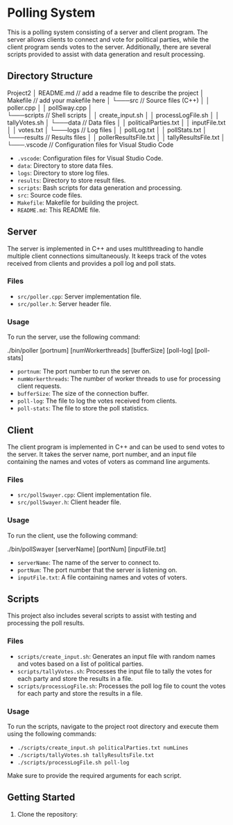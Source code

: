 # Polling System

This is a polling system consisting of a server and client program. The server allows clients to connect and vote for political parties, while the client program sends votes to the server. Additionally, there are several scripts provided to assist with data generation and result processing.

## Directory Structure

Project2
│   README.md        // add a readme file to describe the project
│   Makefile         // add your makefile here
│
└───src              // Source files (C++)
│   │   poller.cpp
│   │   pollSway.cpp
│   
└───scripts          // Shell scripts
│   │   create_input.sh
│   │   processLogFile.sh
│   │   tallyVotes.sh
│
└───data             // Data files
│   │   politicalParties.txt
│   │   inputFile.txt
│   │   votes.txt
│
└───logs             // Log files
│   │   pollLog.txt
│   │   pollStats.txt
│   
└───results          // Results files
│   │   pollerResultsFile.txt
│   │   tallyResultsFile.txt
│   
└───.vscode          // Configuration files for Visual Studio Code


- `.vscode`: Configuration files for Visual Studio Code.
- `data`: Directory to store data files.
- `logs`: Directory to store log files.
- `results`: Directory to store result files.
- `scripts`: Bash scripts for data generation and processing.
- `src`: Source code files.
- `Makefile`: Makefile for building the project.
- `README.md`: This README file.

## Server

The server is implemented in C++ and uses multithreading to handle multiple client connections simultaneously. It keeps track of the votes received from clients and provides a poll log and poll stats.

### Files

- `src/poller.cpp`: Server implementation file.
- `src/poller.h`: Server header file.

### Usage

To run the server, use the following command:

./bin/poller [portnum] [numWorkerthreads] [bufferSize] [poll-log] [poll-stats]


- `portnum`: The port number to run the server on.
- `numWorkerthreads`: The number of worker threads to use for processing client requests.
- `bufferSize`: The size of the connection buffer.
- `poll-log`: The file to log the votes received from clients.
- `poll-stats`: The file to store the poll statistics.

## Client

The client program is implemented in C++ and can be used to send votes to the server. It takes the server name, port number, and an input file containing the names and votes of voters as command line arguments.

### Files

- `src/pollSwayer.cpp`: Client implementation file.
- `src/pollSwayer.h`: Client header file.

### Usage

To run the client, use the following command:

./bin/pollSwayer [serverName] [portNum] [inputFile.txt]


- `serverName`: The name of the server to connect to.
- `portNum`: The port number that the server is listening on.
- `inputFile.txt`: A file containing names and votes of voters.

## Scripts

This project also includes several scripts to assist with testing and processing the poll results.

### Files

- `scripts/create_input.sh`: Generates an input file with random names and votes based on a list of political parties.
- `scripts/tallyVotes.sh`: Processes the input file to tally the votes for each party and store the results in a file.
- `scripts/processLogFile.sh`: Processes the poll log file to count the votes for each party and store the results in a file.

### Usage

To run the scripts, navigate to the project root directory and execute them using the following commands:

- `./scripts/create_input.sh politicalParties.txt numLines`
- `./scripts/tallyVotes.sh tallyResultsFile.txt`
- `./scripts/processLogFile.sh poll-log`

Make sure to provide the required arguments for each script.

## Getting Started

1. Clone the repository:


